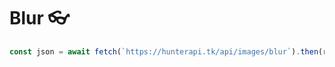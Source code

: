 # Blur 👓

```javascript
const json = await fetch(`https://hunterapi.tk/api/images/blur`).then(res => res.json())
```
